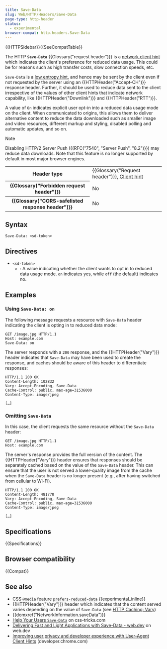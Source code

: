 ```yaml
---
title: Save-Data
slug: Web/HTTP/Headers/Save-Data
page-type: http-header
status:
  - experimental
browser-compat: http.headers.Save-Data
---
```


{{HTTPSidebar}}{{SeeCompatTable}}

The HTTP **`Save-Data`** {{Glossary("request header")}} is a [network client hint](/en-US/docs/Web/HTTP/Guides/Client_hints#network_client_hints) which indicates the client's preference for reduced data usage.
This could be for reasons such as high transfer costs, slow connection speeds, etc.

`Save-Data` is a [low entropy hint](/en-US/docs/Web/HTTP/Guides/Client_hints#low_entropy_hints), and hence may be sent by the client even if not requested by the server using an {{HTTPHeader("Accept-CH")}} response header.
Further, it should be used to reduce data sent to the client irrespective of the values of other client hints that indicate network capability, like {{HTTPHeader("Downlink")}} and {{HTTPHeader("RTT")}}.

A value of `On` indicates explicit user opt-in into a reduced data usage mode on the client.
When communicated to origins, this allows them to deliver alternative content to reduce the data downloaded such as smaller image and video resources, different markup and styling, disabled polling and automatic updates, and so on.

> [!NOTE]
> Disabling HTTP/2 Server Push ({{RFC("7540", "Server Push", "8.2")}}) may reduce data downloads.
> Note that this feature is no longer supported by default in most major browser engines.

<table class="properties">
  <tbody>
    <tr>
      <th scope="row">Header type</th>
      <td>
        {{Glossary("Request header")}},
        <a href="/en-US/docs/Web/HTTP/Guides/Client_hints">Client hint</a>
      </td>
    </tr>
    <tr>
      <th scope="row">{{Glossary("Forbidden request header")}}</th>
      <td>No</td>
    </tr>
    <tr>
      <th scope="row">
        {{Glossary("CORS-safelisted response header")}}
      </th>
      <td>No</td>
    </tr>
  </tbody>
</table>

## Syntax

```http
Save-Data: <sd-token>
```

## Directives

- `<sd-token>`
  - : A value indicating whether the client wants to opt in to reduced data usage mode.
    `on` indicates yes, while `off` (the default) indicates no.

## Examples

### Using `Save-Data: on`

The following message requests a resource with `Save-Data` header indicating the client is opting in to reduced data mode:

```http
GET /image.jpg HTTP/1.1
Host: example.com
Save-Data: on
```

The server responds with a `200` response, and the {{HTTPHeader("Vary")}} header indicates that `Save-Data` may have been used to create the response, and caches should be aware of this header to differentiate responses:

```http
HTTP/1.1 200 OK
Content-Length: 102832
Vary: Accept-Encoding, Save-Data
Cache-Control: public, max-age=31536000
Content-Type: image/jpeg

[…]
```

### Omitting `Save-Data`

In this case, the client requests the same resource without the `Save-Data` header:

```http
GET /image.jpg HTTP/1.1
Host: example.com
```

The server's response provides the full version of the content.
The {{HTTPHeader("Vary")}} header ensures that responses should be separately cached based on the value of the `Save-Data` header.
This can ensure that the user is not served a lower-quality image from the cache when the `Save-Data` header is no longer present (e.g., after having switched from cellular to Wi-Fi).

```http
HTTP/1.1 200 OK
Content-Length: 481770
Vary: Accept-Encoding, Save-Data
Cache-Control: public, max-age=31536000
Content-Type: image/jpeg

[…]
```

## Specifications

{{Specifications}}

## Browser compatibility

{{Compat}}

## See also

- CSS `@media` feature [`prefers-reduced-data`](/en-US/docs/Web/CSS/@media/prefers-reduced-data) {{experimental_inline}}
- {{HTTPHeader("Vary")}} header which indicates that the content served varies depending on the value of `Save-Data` (see [HTTP Caching: Vary](/en-US/docs/Web/HTTP/Guides/Caching#vary))
- {{domxref("NetworkInformation.saveData")}}
- [Help Your Users `Save-Data`](https://css-tricks.com/help-users-save-data/) on css-tricks.com
- [Delivering Fast and Light Applications with Save-Data - web.dev](https://web.dev/articles/optimizing-content-efficiency-save-data) on web.dev
- [Improving user privacy and developer experience with User-Agent Client Hints](https://developer.chrome.com/docs/privacy-security/user-agent-client-hints) (developer.chrome.com)
